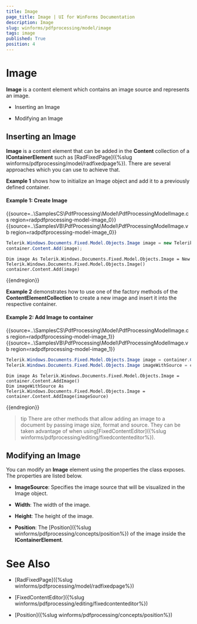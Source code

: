 ```yaml
---
title: Image
page_title: Image | UI for WinForms Documentation
description: Image
slug: winforms/pdfprocessing/model/image
tags: image
published: True
position: 4
---
```


# Image

__Image__ is a content element which contains an image source and represents an image.

* Inserting an Image

* Modifying an Image

## Inserting an Image

__Image__ is a content element that can be added in the __Content__ collection of a __IContainerElement__ such as [RadFixedPage]({%slug winforms/pdfprocessing/model/radfixedpage%}). There are several approaches which you can use to achieve that.

__Example 1__ shows how to initialize an Image object and add it to a previously defined container.

#### Example 1: Create Image

{{source=..\SamplesCS\PdfProcessing\Model\PdfProcessingModelImage.cs region=radpdfprocessing-model-image_0}} 
{{source=..\SamplesVB\PdfProcessing\Model\PdfProcessingModelImage.vb region=radpdfprocessing-model-image_0}} 

````C#
Telerik.Windows.Documents.Fixed.Model.Objects.Image image = new Telerik.Windows.Documents.Fixed.Model.Objects.Image();
container.Content.Add(image);

````
````VB.NET
Dim image As Telerik.Windows.Documents.Fixed.Model.Objects.Image = New Telerik.Windows.Documents.Fixed.Model.Objects.Image()
container.Content.Add(image)

````

{{endregion}} 

__Example 2__ demonstrates how to use one of the factory methods of the __ContentElementCollection__ to create a new image and insert it into the respective container.

#### Example 2: Add Image to container

{{source=..\SamplesCS\PdfProcessing\Model\PdfProcessingModelImage.cs region=radpdfprocessing-model-image_1}} 
{{source=..\SamplesVB\PdfProcessing\Model\PdfProcessingModelImage.vb region=radpdfprocessing-model-image_1}} 

````C#
Telerik.Windows.Documents.Fixed.Model.Objects.Image image = container.Content.AddImage();
Telerik.Windows.Documents.Fixed.Model.Objects.Image imageWithSource = container.Content.AddImage(imageSource);

````
````VB.NET
Dim image As Telerik.Windows.Documents.Fixed.Model.Objects.Image = container.Content.AddImage()
Dim imageWithSource As Telerik.Windows.Documents.Fixed.Model.Objects.Image = container.Content.AddImage(imageSource)

````

{{endregion}} 

>tip There are other methods that allow adding an image to a document by passing image size, format and source. They can be taken advantage of when using[FixedContentEditor]({%slug winforms/pdfprocessing/editing/fixedcontenteditor%}).
>

## Modifying an Image

You can modify an __Image__ element using the properties the class exposes. The properties are listed below.

* __ImageSource__: Specifies the image source that will be visualized in the Image object.

* __Width__: The width of the image.

* __Height__: The height of the image.

* __Position__: The [Position]({%slug winforms/pdfprocessing/concepts/position%}) of the image inside the __IContainerElement__.

# See Also

 * [RadFixedPage]({%slug winforms/pdfprocessing/model/radfixedpage%})

 * [FixedContentEditor]({%slug winforms/pdfprocessing/editing/fixedcontenteditor%})

 * [Position]({%slug winforms/pdfprocessing/concepts/position%})